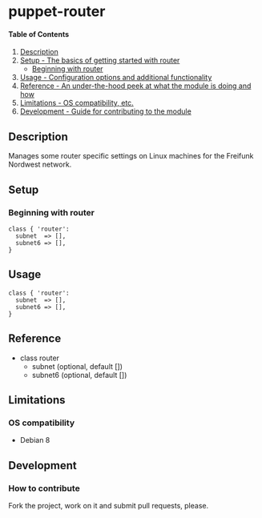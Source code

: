 # puppet-router

#### Table of Contents

1. [Description](#description)
1. [Setup - The basics of getting started with router](#setup)
    * [Beginning with router](#beginning-with-router)
1. [Usage - Configuration options and additional functionality](#usage)
1. [Reference - An under-the-hood peek at what the module is doing and how](#reference)
1. [Limitations - OS compatibility, etc.](#limitations)
1. [Development - Guide for contributing to the module](#development)

## Description

Manages some router specific settings on Linux machines for the Freifunk Nordwest network.

## Setup

### Beginning with router

```puppet
class { 'router':
  subnet  => [],
  subnet6 => [],
}
```

## Usage

```puppet
class { 'router':
  subnet  => [],
  subnet6 => [],
}
```

## Reference

* class router
  * subnet (optional, default [])
  * subnet6 (optional, default [])

## Limitations

### OS compatibility
* Debian 8

## Development

### How to contribute
Fork the project, work on it and submit pull requests, please.

